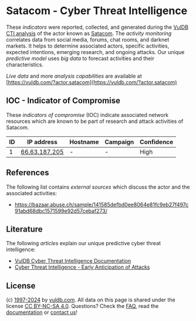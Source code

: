 # Satacom - Cyber Threat Intelligence

These _indicators_ were reported, collected, and generated during the [VulDB CTI analysis](https://vuldb.com/?kb.cti) of the actor known as [Satacom](https://vuldb.com/?actor.satacom). The _activity monitoring_ correlates data from social media, forums, chat rooms, and darknet markets. It helps to determine associated actors, specific activities, expected intentions, emerging research, and ongoing attacks. Our unique _predictive model_ uses _big data_ to forecast activities and their characteristics.

_Live data_ and more _analysis capabilities_ are available at [https://vuldb.com/?actor.satacom](https://vuldb.com/?actor.satacom)

## IOC - Indicator of Compromise

These _indicators of compromise_ (IOC) indicate associated network resources which are known to be part of research and attack activities of Satacom.

ID | IP address | Hostname | Campaign | Confidence
-- | ---------- | -------- | -------- | ----------
1 | [66.63.187.205](https://vuldb.com/?ip.66.63.187.205) | - | - | High

## References

The following list contains _external sources_ which discuss the actor and the associated activities:

* https://bazaar.abuse.ch/sample/141585defbd0ee8064e81fc9eb27f497c91abd68dbc1571599e92d57cebaf273/

## Literature

The following _articles_ explain our unique predictive cyber threat intelligence:

* [VulDB Cyber Threat Intelligence Documentation](https://vuldb.com/?kb.cti)
* [Cyber Threat Intelligence - Early Anticipation of Attacks](https://www.scip.ch/en/?labs.20201022)

## License

(c) [1997-2024](https://vuldb.com/?kb.changelog) by [vuldb.com](https://vuldb.com/?kb.about). All data on this page is shared under the license [CC BY-NC-SA 4.0](https://creativecommons.org/licenses/by-nc-sa/4.0/). Questions? Check the [FAQ](https://vuldb.com/?kb.faq), read the [documentation](https://vuldb.com/?kb) or [contact us](https://vuldb.com/?contact)!
